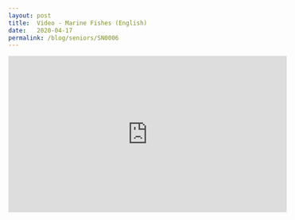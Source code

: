 ```yaml
---
layout: post
title:  Video - Marine Fishes (English)
date:   2020-04-17
permalink: /blog/seniors/SN0006
---
```


<iframe width="560" height="315" src="https://www.youtube.com/embed/YML5AOlGLH4" frameborder="0" allow="accelerometer; autoplay; encrypted-media; gyroscope; picture-in-picture" allowfullscreen></iframe>

​	